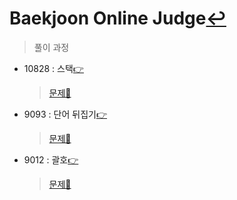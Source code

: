 # Baekjoon Online Judge[↩](../../../)
> 풀이 과정

* 10828 : 스택[👉](./10828/10828.md)
    > [문제📝](https://www.acmicpc.net/problem/10828)
* 9093  : 단어 뒤집기[👉](./9093/9093.md)
    > [문제📝](https://www.acmicpc.net/problem/9093)
* 9012  : 괄호[👉](./9012/9012.md)
    > [문제📝](https://www.acmicpc.net/problem/9012)